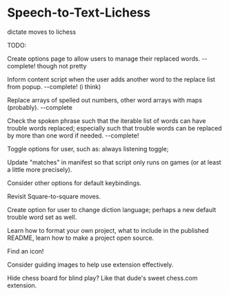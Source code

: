 # Speech-to-Text-Lichess
dictate moves to lichess

TODO:

Create options page to allow users to manage their replaced words.
--complete! though not pretty

Inform content script when the user adds another word to the replace list from popup.
--complete! (i think)

Replace arrays of spelled out numbers, other word arrays with maps (probably).
--complete

Check the spoken phrase such that the iterable list of words can have trouble words replaced; especially
such that trouble words can be replaced by more than one word if needed.
--complete! 

Toggle options for user, such as: always listening toggle; 

Update "matches" in manifest so that script only runs on games (or at least a little more precisely).

Consider other options for default keybindings.

Revisit Square-to-square moves.

Create option for user to change diction language; perhaps a new default trouble word set as well.

Learn how to format your own project, what to include in the published README, learn how to make a project open source.

Find an icon!

Consider guiding images to help use extension effectively.

Hide chess board for blind play? Like that dude's sweet chess.com extension.

